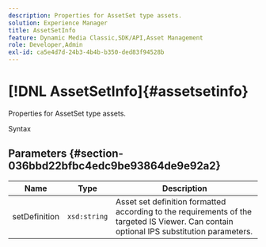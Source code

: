 ```yaml
---
description: Properties for AssetSet type assets.
solution: Experience Manager
title: AssetSetInfo
feature: Dynamic Media Classic,SDK/API,Asset Management
role: Developer,Admin
exl-id: ca5e4d7d-24b3-4b4b-b350-ded83f94528b
---
```

# [!DNL AssetSetInfo]{#assetsetinfo}

Properties for AssetSet type assets.

 Syntax 

## Parameters {#section-036bbd22bfbc4edc9be93864de9e92a2}

|  Name  | Type  | Description  |
|---|---|---|
|  setDefinition  | `xsd:string`  | Asset set definition formatted according to the requirements of the targeted IS Viewer. Can contain optional IPS substitution parameters.  |
